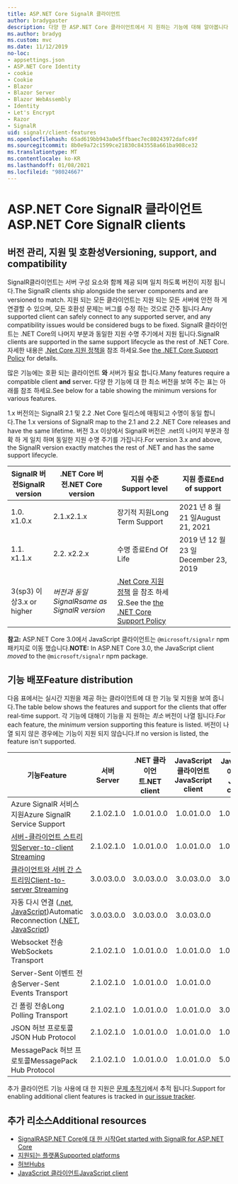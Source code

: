 ```yaml
---
title: ASP.NET Core SignalR 클라이언트
author: bradygaster
description: 다양 한 ASP.NET Core 클라이언트에서 지 원하는 기능에 대해 알아봅니다 SignalR .
ms.author: bradyg
ms.custom: mvc
ms.date: 11/12/2019
no-loc:
- appsettings.json
- ASP.NET Core Identity
- cookie
- Cookie
- Blazor
- Blazor Server
- Blazor WebAssembly
- Identity
- Let's Encrypt
- Razor
- SignalR
uid: signalr/client-features
ms.openlocfilehash: 65ad619bb943a0e5ffbaec7ec80243972dafc49f
ms.sourcegitcommit: 8b0e9a72c1599ce21830c843558a661ba908ce32
ms.translationtype: MT
ms.contentlocale: ko-KR
ms.lasthandoff: 01/08/2021
ms.locfileid: "98024667"
---
```

# <a name="aspnet-core-no-locsignalr-clients"></a><span data-ttu-id="63037-103">ASP.NET Core SignalR 클라이언트</span><span class="sxs-lookup"><span data-stu-id="63037-103">ASP.NET Core SignalR clients</span></span>

## <a name="versioning-support-and-compatibility"></a><span data-ttu-id="63037-104">버전 관리, 지원 및 호환성</span><span class="sxs-lookup"><span data-stu-id="63037-104">Versioning, support, and compatibility</span></span>

<span data-ttu-id="63037-105">SignalR클라이언트는 서버 구성 요소와 함께 제공 되며 일치 하도록 버전이 지정 됩니다.</span><span class="sxs-lookup"><span data-stu-id="63037-105">The SignalR clients ship alongside the server components and are versioned to match.</span></span> <span data-ttu-id="63037-106">지원 되는 모든 클라이언트는 지원 되는 모든 서버에 안전 하 게 연결할 수 있으며, 모든 호환성 문제는 버그를 수정 하는 것으로 간주 됩니다.</span><span class="sxs-lookup"><span data-stu-id="63037-106">Any supported client can safely connect to any supported server, and any compatibility issues would be considered bugs to be fixed.</span></span> <span data-ttu-id="63037-107">SignalR 클라이언트는 .NET Core의 나머지 부분과 동일한 지원 수명 주기에서 지원 됩니다.</span><span class="sxs-lookup"><span data-stu-id="63037-107">SignalR clients are supported in the same support lifecycle as the rest of .NET Core.</span></span> <span data-ttu-id="63037-108">자세한 내용은 [.Net Core 지원 정책을](https://dotnet.microsoft.com/platform/support/policy/dotnet-core) 참조 하세요.</span><span class="sxs-lookup"><span data-stu-id="63037-108">See [the .NET Core Support Policy](https://dotnet.microsoft.com/platform/support/policy/dotnet-core) for details.</span></span>

<span data-ttu-id="63037-109">많은 기능에는 호환 되는 클라이언트 **와** 서버가 필요 합니다.</span><span class="sxs-lookup"><span data-stu-id="63037-109">Many features require a compatible client **and** server.</span></span> <span data-ttu-id="63037-110">다양 한 기능에 대 한 최소 버전을 보여 주는 표는 아래를 참조 하세요.</span><span class="sxs-lookup"><span data-stu-id="63037-110">See below for a table showing the minimum versions for various features.</span></span>

<span data-ttu-id="63037-111">1.x 버전의는 SignalR 2.1 및 2.2 .Net Core 릴리스에 매핑되고 수명이 동일 합니다.</span><span class="sxs-lookup"><span data-stu-id="63037-111">The 1.x versions of SignalR map to the 2.1 and 2.2 .NET Core releases and have the same lifetime.</span></span> <span data-ttu-id="63037-112">버전 3.x 이상에서 SignalR 버전은 .net의 나머지 부분과 정확 하 게 일치 하며 동일한 지원 수명 주기를 가집니다.</span><span class="sxs-lookup"><span data-stu-id="63037-112">For version 3.x and above, the SignalR version exactly matches the rest of .NET and has the same support lifecycle.</span></span>

| <span data-ttu-id="63037-113">SignalR 버전</span><span class="sxs-lookup"><span data-stu-id="63037-113">SignalR version</span></span> | <span data-ttu-id="63037-114">.NET Core 버전</span><span class="sxs-lookup"><span data-stu-id="63037-114">.NET Core version</span></span> | <span data-ttu-id="63037-115">지원 수준</span><span class="sxs-lookup"><span data-stu-id="63037-115">Support level</span></span> | <span data-ttu-id="63037-116">지원 종료</span><span class="sxs-lookup"><span data-stu-id="63037-116">End of support</span></span> |
| - | - | - | - |
| <span data-ttu-id="63037-117">1.0. x</span><span class="sxs-lookup"><span data-stu-id="63037-117">1.0.x</span></span> | <span data-ttu-id="63037-118">2.1.x</span><span class="sxs-lookup"><span data-stu-id="63037-118">2.1.x</span></span> | <span data-ttu-id="63037-119">장기적 지원</span><span class="sxs-lookup"><span data-stu-id="63037-119">Long Term Support</span></span> | <span data-ttu-id="63037-120">2021 년 8 월 21 일</span><span class="sxs-lookup"><span data-stu-id="63037-120">August 21, 2021</span></span> |
| <span data-ttu-id="63037-121">1.1. x</span><span class="sxs-lookup"><span data-stu-id="63037-121">1.1.x</span></span> | <span data-ttu-id="63037-122">2.2. x</span><span class="sxs-lookup"><span data-stu-id="63037-122">2.2.x</span></span> | <span data-ttu-id="63037-123">수명 종료</span><span class="sxs-lookup"><span data-stu-id="63037-123">End Of Life</span></span> | <span data-ttu-id="63037-124">2019 년 12 월 23 일</span><span class="sxs-lookup"><span data-stu-id="63037-124">December 23, 2019</span></span> |
| <span data-ttu-id="63037-125">3(sp3) 이상</span><span class="sxs-lookup"><span data-stu-id="63037-125">3.x or higher</span></span> | <span data-ttu-id="63037-126">*버전과 동일 SignalR*</span><span class="sxs-lookup"><span data-stu-id="63037-126">*same as SignalR version*</span></span> | <span data-ttu-id="63037-127">[.Net Core 지원 정책](https://dotnet.microsoft.com/platform/support/policy/dotnet-core) 을 참조 하세요.</span><span class="sxs-lookup"><span data-stu-id="63037-127">See the [the .NET Core Support Policy](https://dotnet.microsoft.com/platform/support/policy/dotnet-core)</span></span> |

<span data-ttu-id="63037-128">**참고:** ASP.NET Core 3.0에서 JavaScript 클라이언트는  `@microsoft/signalr` npm 패키지로 이동 했습니다.</span><span class="sxs-lookup"><span data-stu-id="63037-128">**NOTE:** In ASP.NET Core 3.0, the JavaScript client *moved* to the `@microsoft/signalr` npm package.</span></span>

## <a name="feature-distribution"></a><span data-ttu-id="63037-129">기능 배포</span><span class="sxs-lookup"><span data-stu-id="63037-129">Feature distribution</span></span>

<span data-ttu-id="63037-130">다음 표에서는 실시간 지원을 제공 하는 클라이언트에 대 한 기능 및 지원을 보여 줍니다.</span><span class="sxs-lookup"><span data-stu-id="63037-130">The table below shows the features and support for the clients that offer real-time support.</span></span> <span data-ttu-id="63037-131">각 기능에 대해이 기능을 지 원하는 *최소* 버전이 나열 됩니다.</span><span class="sxs-lookup"><span data-stu-id="63037-131">For each feature, the *minimum* version supporting this feature is listed.</span></span> <span data-ttu-id="63037-132">버전이 나열 되지 않은 경우에는 기능이 지원 되지 않습니다.</span><span class="sxs-lookup"><span data-stu-id="63037-132">If no version is listed, the feature isn't supported.</span></span>

| <span data-ttu-id="63037-133">기능</span><span class="sxs-lookup"><span data-stu-id="63037-133">Feature</span></span> | <span data-ttu-id="63037-134">서버</span><span class="sxs-lookup"><span data-stu-id="63037-134">Server</span></span> | <span data-ttu-id="63037-135">.NET 클라이언트</span><span class="sxs-lookup"><span data-stu-id="63037-135">.NET client</span></span> | <span data-ttu-id="63037-136">JavaScript 클라이언트</span><span class="sxs-lookup"><span data-stu-id="63037-136">JavaScript client</span></span> | <span data-ttu-id="63037-137">Java 클라이언트</span><span class="sxs-lookup"><span data-stu-id="63037-137">Java client</span></span> |
| ---- | :-: | :-: | :-: | :-: |
| <span data-ttu-id="63037-138">Azure SignalR 서비스 지원</span><span class="sxs-lookup"><span data-stu-id="63037-138">Azure SignalR Service Support</span></span> |<span data-ttu-id="63037-139">2.1.0</span><span class="sxs-lookup"><span data-stu-id="63037-139">2.1.0</span></span>|<span data-ttu-id="63037-140">1.0.0</span><span class="sxs-lookup"><span data-stu-id="63037-140">1.0.0</span></span>|<span data-ttu-id="63037-141">1.0.0</span><span class="sxs-lookup"><span data-stu-id="63037-141">1.0.0</span></span>|<span data-ttu-id="63037-142">1.0.0</span><span class="sxs-lookup"><span data-stu-id="63037-142">1.0.0</span></span>|
| [<span data-ttu-id="63037-143">서버-클라이언트 스트리밍</span><span class="sxs-lookup"><span data-stu-id="63037-143">Server-to-client Streaming</span></span>](xref:signalr/streaming)          |<span data-ttu-id="63037-144">2.1.0</span><span class="sxs-lookup"><span data-stu-id="63037-144">2.1.0</span></span>|<span data-ttu-id="63037-145">1.0.0</span><span class="sxs-lookup"><span data-stu-id="63037-145">1.0.0</span></span>|<span data-ttu-id="63037-146">1.0.0</span><span class="sxs-lookup"><span data-stu-id="63037-146">1.0.0</span></span>|<span data-ttu-id="63037-147">1.0.0</span><span class="sxs-lookup"><span data-stu-id="63037-147">1.0.0</span></span>|
| [<span data-ttu-id="63037-148">클라이언트와 서버 간 스트리밍</span><span class="sxs-lookup"><span data-stu-id="63037-148">Client-to-server Streaming</span></span>](xref:signalr/streaming)          |<span data-ttu-id="63037-149">3.0.0</span><span class="sxs-lookup"><span data-stu-id="63037-149">3.0.0</span></span>|<span data-ttu-id="63037-150">3.0.0</span><span class="sxs-lookup"><span data-stu-id="63037-150">3.0.0</span></span>|<span data-ttu-id="63037-151">3.0.0</span><span class="sxs-lookup"><span data-stu-id="63037-151">3.0.0</span></span>|<span data-ttu-id="63037-152">3.0.0</span><span class="sxs-lookup"><span data-stu-id="63037-152">3.0.0</span></span>|
| <span data-ttu-id="63037-153">자동 다시 연결 ([.net](./dotnet-client.md?tabs=visual-studio&view=aspnetcore-3.0#handle-lost-connection), [JavaScript](./javascript-client.md?view=aspnetcore-3.0#reconnect-clients))</span><span class="sxs-lookup"><span data-stu-id="63037-153">Automatic Reconnection ([.NET](./dotnet-client.md?tabs=visual-studio&view=aspnetcore-3.0#handle-lost-connection), [JavaScript](./javascript-client.md?view=aspnetcore-3.0#reconnect-clients))</span></span>          |<span data-ttu-id="63037-154">3.0.0</span><span class="sxs-lookup"><span data-stu-id="63037-154">3.0.0</span></span>|<span data-ttu-id="63037-155">3.0.0</span><span class="sxs-lookup"><span data-stu-id="63037-155">3.0.0</span></span>|<span data-ttu-id="63037-156">3.0.0</span><span class="sxs-lookup"><span data-stu-id="63037-156">3.0.0</span></span>|❌|
| <span data-ttu-id="63037-157">Websocket 전송</span><span class="sxs-lookup"><span data-stu-id="63037-157">WebSockets Transport</span></span> |<span data-ttu-id="63037-158">2.1.0</span><span class="sxs-lookup"><span data-stu-id="63037-158">2.1.0</span></span>|<span data-ttu-id="63037-159">1.0.0</span><span class="sxs-lookup"><span data-stu-id="63037-159">1.0.0</span></span>|<span data-ttu-id="63037-160">1.0.0</span><span class="sxs-lookup"><span data-stu-id="63037-160">1.0.0</span></span>|<span data-ttu-id="63037-161">1.0.0</span><span class="sxs-lookup"><span data-stu-id="63037-161">1.0.0</span></span>|
| <span data-ttu-id="63037-162">Server-Sent 이벤트 전송</span><span class="sxs-lookup"><span data-stu-id="63037-162">Server-Sent Events Transport</span></span> |<span data-ttu-id="63037-163">2.1.0</span><span class="sxs-lookup"><span data-stu-id="63037-163">2.1.0</span></span>|<span data-ttu-id="63037-164">1.0.0</span><span class="sxs-lookup"><span data-stu-id="63037-164">1.0.0</span></span>|<span data-ttu-id="63037-165">1.0.0</span><span class="sxs-lookup"><span data-stu-id="63037-165">1.0.0</span></span>|❌|
| <span data-ttu-id="63037-166">긴 폴링 전송</span><span class="sxs-lookup"><span data-stu-id="63037-166">Long Polling Transport</span></span> |<span data-ttu-id="63037-167">2.1.0</span><span class="sxs-lookup"><span data-stu-id="63037-167">2.1.0</span></span>|<span data-ttu-id="63037-168">1.0.0</span><span class="sxs-lookup"><span data-stu-id="63037-168">1.0.0</span></span>|<span data-ttu-id="63037-169">1.0.0</span><span class="sxs-lookup"><span data-stu-id="63037-169">1.0.0</span></span>|<span data-ttu-id="63037-170">3.0.0</span><span class="sxs-lookup"><span data-stu-id="63037-170">3.0.0</span></span>|
| <span data-ttu-id="63037-171">JSON 허브 프로토콜</span><span class="sxs-lookup"><span data-stu-id="63037-171">JSON Hub Protocol</span></span> |<span data-ttu-id="63037-172">2.1.0</span><span class="sxs-lookup"><span data-stu-id="63037-172">2.1.0</span></span>|<span data-ttu-id="63037-173">1.0.0</span><span class="sxs-lookup"><span data-stu-id="63037-173">1.0.0</span></span>|<span data-ttu-id="63037-174">1.0.0</span><span class="sxs-lookup"><span data-stu-id="63037-174">1.0.0</span></span>|<span data-ttu-id="63037-175">1.0.0</span><span class="sxs-lookup"><span data-stu-id="63037-175">1.0.0</span></span>|
| <span data-ttu-id="63037-176">MessagePack 허브 프로토콜</span><span class="sxs-lookup"><span data-stu-id="63037-176">MessagePack Hub Protocol</span></span> |<span data-ttu-id="63037-177">2.1.0</span><span class="sxs-lookup"><span data-stu-id="63037-177">2.1.0</span></span>|<span data-ttu-id="63037-178">1.0.0</span><span class="sxs-lookup"><span data-stu-id="63037-178">1.0.0</span></span>|<span data-ttu-id="63037-179">1.0.0</span><span class="sxs-lookup"><span data-stu-id="63037-179">1.0.0</span></span>|<span data-ttu-id="63037-180">5.0.0</span><span class="sxs-lookup"><span data-stu-id="63037-180">5.0.0</span></span>|

<span data-ttu-id="63037-181">추가 클라이언트 기능 사용에 대 한 지원은 [문제 추적기](https://github.com/dotnet/AspNetCore/issues)에서 추적 됩니다.</span><span class="sxs-lookup"><span data-stu-id="63037-181">Support for enabling additional client features is tracked in [our issue tracker](https://github.com/dotnet/AspNetCore/issues).</span></span>

## <a name="additional-resources"></a><span data-ttu-id="63037-182">추가 리소스</span><span class="sxs-lookup"><span data-stu-id="63037-182">Additional resources</span></span>

* [<span data-ttu-id="63037-183">SignalRASP.NET Core에 대 한 시작</span><span class="sxs-lookup"><span data-stu-id="63037-183">Get started with SignalR for ASP.NET Core</span></span>](xref:tutorials/signalr)
* [<span data-ttu-id="63037-184">지원되는 플랫폼</span><span class="sxs-lookup"><span data-stu-id="63037-184">Supported platforms</span></span>](xref:signalr/supported-platforms)
* [<span data-ttu-id="63037-185">허브</span><span class="sxs-lookup"><span data-stu-id="63037-185">Hubs</span></span>](xref:signalr/hubs)
* [<span data-ttu-id="63037-186">JavaScript 클라이언트</span><span class="sxs-lookup"><span data-stu-id="63037-186">JavaScript client</span></span>](xref:signalr/javascript-client)